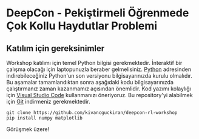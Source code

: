 # DeepCon - Pekiştirmeli Öğrenmede Çok Kollu Haydutlar Problemi

## Katılım için gereksinimler

Workshop katılımı için temel Python bilgisi gerekmektedir. İnteraktif bir çalışma olacağı için laptopunuzla beraber gelmelisiniz. [Python](https://www.python.org/downloads/) adresinden indirebileceğiniz Python'un son versiyonu bilgisayarınızda kurulu olmalıdır. Bu aşamalar tamamlandıktan sonra aşağıdaki kodu bilgisayarınızda çalıştırmanız zaman kazanmamız açısından önemlidir. Kod yazımı kolaylığı için [Visual Studio Code](https://code.visualstudio.com/download) kullanmanızı öneriyoruz. Bu repository'yi alabilmek için [Git](https://git-scm.com/downloads) indirmeniz gerekmektedir.

```
git clone https://github.com/kivancguckiran/deepcon-rl-workshop
pip install numpy matplotlib
```

Görüşmek üzere!
